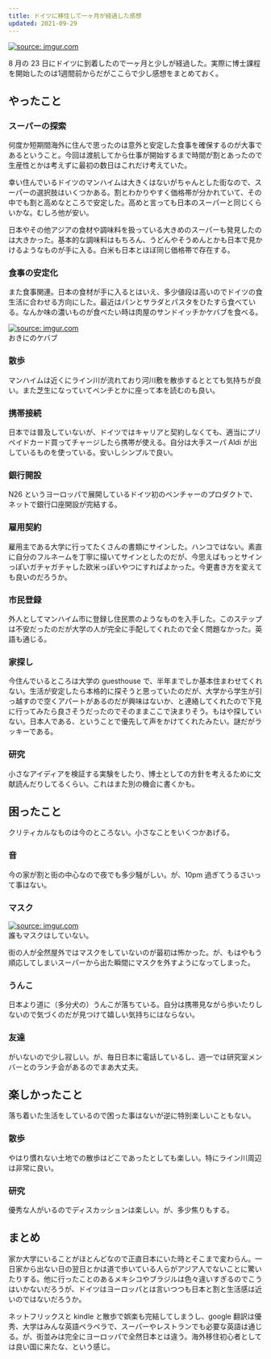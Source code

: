 ```yaml
---
title: ドイツに移住して一ヶ月が経過した感想
updated: 2021-09-29
---
```


<a href="https://imgur.com/Zk8MGOl"><img src="https://i.imgur.com/Zk8MGOl.jpg" title="source: imgur.com" /></a>

8 月の 23 日にドイツに到着したので一ヶ月と少しが経過した。実際に博士課程を開始したのは1週間前からだがここらで少し感想をまとめておく。

## やったこと

### スーパーの探索

何度か短期間海外に住んで思ったのは意外と安定した食事を確保するのが大事であるということ。今回は渡航してから仕事が開始するまで時間が割とあったので生産性とかは考えずに最初の数日はこれだけ考えていた。

幸い住んでいるドイツのマンハイムは大きくはないがちゃんとした街なので、スーパーの選択肢はいくつかある。割とわかりやすく価格帯が分かれていて、その中でも割と高めなところで安定した。高めと言っても日本のスーパーと同じくらいかな。むしろ他が安い。

日本やその他アジアの食材や調味料を扱っている大きめのスーパーも発見したのは大きかった。基本的な調味料はもちろん、うどんやそうめんとかも日本で見かけるようなものが手に入る。白米も日本とほぼ同じ価格帯で存在する。


### 食事の安定化

また食事関連。日本の食材が手に入るとはいえ、多少値段は高いのでドイツの食生活に合わせる方向にした。最近はパンとサラダとパスタをひたすら食べている。なんか味の濃いものが食べたい時は肉屋のサンドイッチかケバブを食べる。

<a href="https://imgur.com/CN5Lnb1"><img src="https://i.imgur.com/CN5Lnb1.jpg" title="source: imgur.com" /></a>  
おきにのケバブ


### 散歩

マンハイムは近くにライン川が流れており河川敷を散歩するととても気持ちが良い。また芝生になっていてベンチとかに座って本を読むのも良い。


### 携帯接続

日本では普及していないが、ドイツではキャリアと契約しなくても、適当にプリペイドカード買ってチャージしたら携帯が使える。自分は大手スーパ Aldi が出しているものを使っている。安いしシンプルで良い。


### 銀行開設

N26 というヨーロッパで展開しているドイツ初のベンチャーのプロダクトで、ネットで銀行口座開設が完結する。


### 雇用契約

雇用主である大学に行ってたくさんの書類にサインした。ハンコではない。素直に自分のフルネームを丁寧に描いてサインとしたのだが、今思えばもっとサインっぽいガチャガチャした欧米っぽいやつにすればよかった。今更書き方を変えても良いのだろうか。


### 市民登録

外人としてマンハイム市に登録し住民票のようなものを入手した。このステップは不安だったのだが大学の人が完全に手配してくれたので全く問題なかった。英語も通じる。


### 家探し

今住んでいるところは大学の guesthouse で、半年までしか基本住まわせてくれない。生活が安定したら本格的に探そうと思っていたのだが、大学から学生が引っ越すので空くアパートがあるのだが興味はないか、と連絡してくれたので下見に行ってみたら良さそうだったのでそのままここで決まりそう。もはや探していない。日本人である、ということで優先して声をかけてくれたみたい。謎だがラッキーである。


### 研究

小さなアイディアを検証する実験をしたり、博士としての方針を考えるために文献読んだりしてるくらい。これはまた別の機会に書くかも。


## 困ったこと

クリティカルなものは今のところない。小さなことをいくつかあげる。

### 音

今の家が割と街の中心なので夜でも多少騒がしい。が、10pm 過ぎてうるさいって事はない。

### マスク

<a href="https://imgur.com/Iqw6NEe"><img src="https://i.imgur.com/Iqw6NEe.jpg" title="source: imgur.com" /></a>  
誰もマスクはしていない。

街の人が全然屋外ではマスクをしていないのが最初は怖かった。が、もはやもう順応してしまいスーパーから出た瞬間にマスクを外すようになってしまった。

### うんこ

日本より道に（多分犬の）うんこが落ちている。自分は携帯見ながら歩いたりしないので気づくのだが見つけて嬉しい気持ちにはならない。

### 友達

がいないので少し寂しい。が、毎日日本に電話しているし、週一では研究室メンバーとのランチ会があるのでまあ大丈夫。


## 楽しかったこと

落ち着いた生活をしているので困った事はないが逆に特別楽しいこともない。

### 散歩

やはり慣れない土地での散歩はどこであったとしても楽しい。特にライン川周辺は非常に良い。

### 研究

優秀な人がいるのでディスカッションは楽しい。が、多少焦りもする。


## まとめ

家か大学にいることがほとんどなので正直日本にいた時とそこまで変わらん。一日家から出ない日の翌日とかは道で歩いている人らがアジア人でないことに驚いたりする。他に行ったことのあるメキシコやブラジルは色々違いすぎるのでこうはいかないだろうが、ドイツはヨーロッパとは言いつつも日本と割と生活感は近いのではないだろうか。

ネットフリックスと kindle と散歩で娯楽も完結してしまうし、google 翻訳は優秀、大学はみんな英語ペラペラで、スーパーやレストランでも必要な英語は通じる。が、街並みは完全にヨーロッパで全然日本とは違う。海外移住初心者としては良い国に来たな、という感じ。
